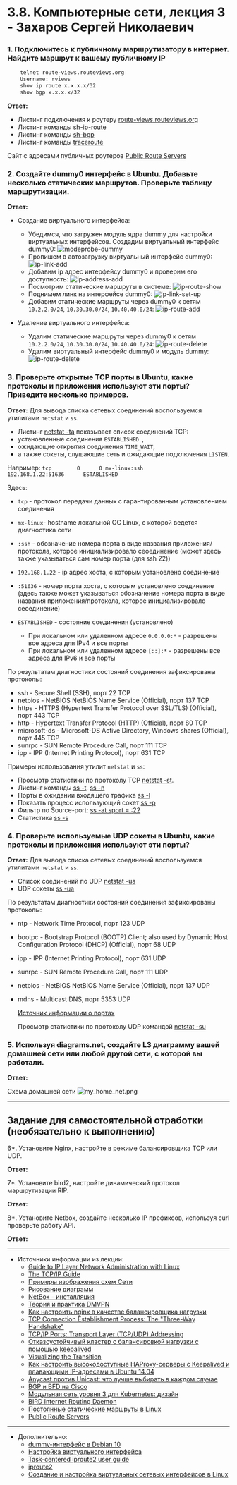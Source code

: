 # 3.8. Компьютерные сети, лекция 3 - Захаров Сергей Николаевич

### 1. Подключитесь к публичному маршрутизатору в интернет. Найдите маршрут к вашему публичному IP

```bash
    telnet route-views.routeviews.org
    Username: rviews
    show ip route x.x.x.x/32
    show bgp x.x.x.x/32
 ```
   **Ответ:**
   
   - Листинг подключения к роутеру [route-views.routeviews.org](route-views.bash)
   - Листинг команды [sh-ip-route](sh-ip-route.bash)
   - Листинг команды [sh-bgp](sh-bgp.bash)
   - Листинг команды [traceroute](traceroute.bash)

   Сайт с адресами публичных роутеров [Public Route Servers](http://www.routeservers.org/)
 
### 2. Создайте dummy0 интерфейс в Ubuntu. Добавьте несколько статических маршрутов. Проверьте таблицу маршрутизации.
 
   **Ответ:**
   
   * Создание виртуального интерфейса:
     - Убедимся, что загружен модуль ядра dummy для настройки виртуальных интерфейсов. Создадим виртуальный интерфейс dummy0:
       ![modeprobe-dummy](/03-sysadmin-08-net/img/image10.PNG)
     - Пропишем в автозагрузку виртуальный интерфейс dummy0:
       ![ip-link-add](/03-sysadmin-08-net/img/image11.PNG) 
     - Добавим ip адрес интерфейсу dummy0 и проверим его доступность:
       ![ip-address-add](/03-sysadmin-08-net/img/image12.PNG)
     - Посмотрим статические маршруты в системе:
       ![ip-route-show](/03-sysadmin-08-net/img/image13.PNG)
     - Поднимем линк на интерфейсе dummy0:
       ![ip-link-set-up](/03-sysadmin-08-net/img/image14.PNG)
     - Добавим статические маршруты через dummy0 к сетям ` 10.2.2.0/24 `, ` 10.30.30.0/24 `, ` 10.40.40.0/24 `:
       ![ip-route-add](/03-sysadmin-08-net/img/image19.PNG)

   * Удаление виртуального интерфейса: 
     - Удалим статические маршруты через dummy0 к сетям ` 10.2.2.0/24 `, ` 10.30.30.0/24 `, ` 10.40.40.0/24 `:
       ![ip-route-delete](/03-sysadmin-08-net/img/image20.PNG)
     - Удалим виртуальный интерфейс dummy0 и модуль dummy:
       ![ip-route-delete](/03-sysadmin-08-net/img/image18.PNG)
 
### 3. Проверьте открытые TCP порты в Ubuntu, какие протоколы и приложения используют эти порты? Приведите несколько примеров.
 
   **Ответ:**
   Для вывода списка сетевых соединений воспользуемся утилитами ` netstat ` и ` ss `.
   
   - Листинг [netstat -ta](netstat-ta.bash) показывает список соединений TCP:
   -  установленные соединения  `ESTABLISHED `, 
   -  ожидающие открытия соединения ` TIME_WAIT `, 
   -  а также сокеты, слушающие сеть и ожидающие подключения ` LISTEN `.

   Например: ` tcp        0      0 mx-linux:ssh            192.168.1.22:51636      ESTABLISHED `

   Здесь:
   - ` tcp ` - протокол передачи данных с гарантированным установлением соединения
   - ` mx-linux `- hostname локальной ОС Linux, с которой ведется диагностика сети
   - ` :ssh ` - обозначение номера порта в виде названия приложения/протокола, которое инициализировало сеоединение (может здесь также указываться сам номер порта (для ssh 22))
   - ` 192.168.1.22 ` - ip адрес хоста, с которым установлено соединение
   - ` :51636 ` - номер порта хоста, с которым установлено соединение (здесь также может указываться обозначение номера порта в виде названия приложения/протокола, 
   которое инициализировало сеоединение)
   - ` ESTABLISHED ` - состояние соединения (установлено)

     - При локальном или удаленном адресе ` 0.0.0.0:* ` - разрешены все адреса для IPv4 и все порты
     - При локальном или удаленном адресе ` [::]:* ` - разрешены все адреса для IPv6 и все порты

   По результатам диагностики состояний соединения зафиксированы протоколы:
   - ssh - Secure Shell (SSH), порт 22 TCP
   - netbios - NetBIOS NetBIOS Name Service (Official), порт 137 TCP
   - https - HTTPS (Hypertext Transfer Protocol over SSL/TLS) (Official), порт 443 TCP
   - http - Hypertext Transfer Protocol (HTTP) (Official), порт 80 TCP
   - microsoft-ds - Microsoft-DS Active Directory, Windows shares (Official), порт 445 TCP
   - sunrpc - SUN Remote Procedure Call, порт 111 TCP
   - ipp - IPP (Internet Printing Protocol), порт 631 TCP

   Примеры использования утилит ` netstat ` и ` ss `:
   - Просмотр статистики по протоколу TCP [netstat -st](netstat-st.bash).
   - Листинг команды [ss -t](browser-ss-t.bash), [ss -n](ss-n.bash)
   - Порты в ожидании входящего трафика [ss -l](ss-l.bash)
   - Показать процесс использующий сокет [ss -p](ss-p.bash)
   - Фильтр по Source-port: [ss -at sport = :22](ss-at-sport-22.bash)
   - Статистика [ss -s](ss-s.bash)
 
### 4. Проверьте используемые UDP сокеты в Ubuntu, какие протоколы и приложения используют эти порты?
 
   **Ответ:**
   Для вывода списка сетевых соединений воспользуемся утилитами ` netstat ` и ` ss `.
   
   - Список соединений по UDP [netstat -ua](netstat-ua)
   - UDP сокеты [ss -ua](ss-ua.bash)

   По результатам диагностики состояний соединения зафиксированы протоколы:
   - ntp - Network Time Protocol, порт 123 UDP
   - bootpc - Bootstrap Protocol (BOOTP) Client; also used by Dynamic Host Configuration Protocol (DHCP) (Official), порт 68 UDP
   - ipp - IPP (Internet Printing Protocol), порт 631 UDP
   - sunrpc - SUN Remote Procedure Call, порт 111 UDP
   - netbios - NetBIOS NetBIOS Name Service (Official), порт 137 UDP
   - mdns - Multicast DNS, порт 5353 UDP
    
       [Источник информации о портах](https://ru.adminsub.net/tcp-udp-port-finder)
    
     Просмотр статистики по протоколу UDP командой [netstat -su](netstat-su.bash)
 
### 5. Используя diagrams.net, создайте L3 диаграмму вашей домашней сети или любой другой сети, с которой вы работали. 
 
   **Ответ:**
     
 Схема домашней сети ![my_home_net.png](/03-sysadmin-08-net/img/my_home_net-3.png)
 
 ---
## Задание для самостоятельной отработки (необязательно к выполнению)

6*. Установите Nginx, настройте в режиме балансировщика TCP или UDP.
 
   **Ответ:**
 
7*. Установите bird2, настройте динамический протокол маршрутизации RIP.
 
   **Ответ:**
 
8*. Установите Netbox, создайте несколько IP префиксов, используя curl проверьте работу API.
 
   **Ответ:**
 

 ---
* Источники информации из лекции:
  - [Guide to IP Layer Network Administration with Linux](http://linux-ip.net/html/index.html)
  - [The TCP/IP Guide](http://www.tcpipguide.com/free/index.htm)
  - [Примеры изображения схем Сети](https://linkmeup.gitbook.io/sdsm/0.-planirovanie/1.-shemi-seti)
  - [Рисование диаграмм](https://app.diagrams.net/)
  - [NetBox - инсталляция](https://netbox.readthedocs.io/en/stable/installation/)
  - [Теория и практика DMVPN](https://linkmeup.gitbook.io/sdsm/7.-vpn/5.-dmvpn/0.-teoriya-i-praktika)
  - [Как настроить nginx в качестве балансировщика нагрузки](https://blog.listratenkov.com/kak-nastroit-nginx-v-kachestve-balansirovshhika-nagruzki/)
  - [TCP Connection Establishment Process: The "Three-Way Handshake"](http://www.tcpipguide.com/free/t_TCPConnectionEstablishmentProcessTheThreeWayHandsh-3.htm)
  - [TCP/IP Ports: Transport Layer (TCP/UDP) Addressing](http://www.tcpipguide.com/free/t_TCPIPPortsTransportLayerTCPUDPAddressing-2.htm)
  - [Отказоустойчивый кластер с балансировкой нагрузки с помощью keepalived](https://habr.com/ru/post/524688/)
  - [Visualizing the Transition](https://www.digitalocean.com/community/tutorials/how-to-set-up-highly-available-haproxy-servers-with-keepalived-and-floating-ips-on-ubuntu-14-04#visualizing-the-transition)
  - [Как настроить высокодоступные HAProxy-серверы с Keepalived и плавающими IP-адресами в Ubuntu 14.04](https://www.digitalocean.com/community/tutorials/how-to-set-up-highly-available-haproxy-servers-with-keepalived-and-floating-ips-on-ubuntu-14-04#visualizing-the-transition)
  - [Anycast против Unicast: что лучше выбирать в каждом случае](https://habr.com/ru/company/ruvds/blog/511050/)
  - [BGP и BFD на Cisco](http://ciao-cacao.blogspot.com/2011/12/bgp-bfd.html)
  - [Модульная сеть уровня 3 для Kubernetes: дизайн](https://blog.kintone.io/entry/neco/network-design)
  - [BIRD Internet Routing Daemon](https://bird.network.cz/?get_doc&f=bird.html)
  - [Постоянные статические маршруты в Linux](https://unix.stackexchange.com/questions/321687/what-is-the-best-way-to-add-a-permanent-route)
  - [Public Route Servers](http://www.routeservers.org/)
 
 ---
 
 * Дополнительно:
   - [dummy-интерфейс в Debian 10](https://klink0v.livejournal.com/559775.html)
   - [Настройка виртуального интерфейса](https://qastack.ru/unix/152331/how-can-i-create-a-virtual-ethernet-interface-on-a-machine-without-a-physical-ad)
   - [Task-centered iproute2 user guide](https://baturin.org/docs/iproute2/#ip-route-delete)
   - [iproute2](https://en.wikipedia.org/wiki/Iproute2)
   - [Создание и настройка виртуальных сетевых интерфейсов в Linux](http://rus-linux.net/MyLDP/lvs/virt_net.html)

